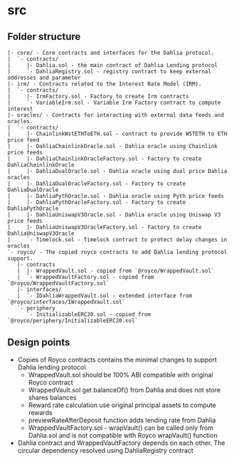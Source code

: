 # src

## Folder structure

```text
|- core/ - Core contracts and interfaces for the Dahlia protocol.
|  `- contracts/
|     |- Dahlia.sol - the main contract of Dahlia Lending protocol
|     `- DahliaRegistry.sol - registry contract to keep external addresses and parameter
|- irm/ - Contracts related to the Interest Rate Model (IRM).
|  `- contracts/
|     |- IrmFactory.sol - Factory to create Irm contracts
|     `- VariableIrm.sol - Variable Irm Factory contract to compute interest
|- oracles/ - Contracts for interacting with external data feeds and oracles.
|  `- contracts/
|     |- ChainlinkWstETHToETH.sol - contract to provide WSTETH to ETH price feed
|     |- DahliaChainlinkOracle.sol - Dahlia oracle using Chainlink price feeds
|     |- DahliaChainlinkOracleFactory.sol - Factory to create DahliaChainlinkOracle
|     |- DahliaDualOracle.sol - Dahlia oracle using dual price Dahlia oracles
|     |- DahliaDualOracleFactory.sol - Factory to create DahliaDualOracle
|     |- DahliaPythOracle.sol - Dahlia oracle using Pyth price feeds
|     |- DahliaPythOracleFactory.sol - Factory to create DahliaPythOracle
|     |- DahliaUniswapV3Oracle.sol - Dahlia oracle using Uniswap V3 price feeds
|     |- DahliaUniswapV3OracleFactory.sol - Factory to create DahliaUniswapV3Oracle
|     `- Timelock.sol - Timelock contract to protect delay changes in oracles
`- royco/ - The copied royco contracts to add Dahlia lending protocol support.
   |- contracts
   |  |- WrappedVault.sol - copied from `@royco/WrappedVault.sol`
   |  `- WrappedVaultFactory.sol - copied from `@royco/WrappedVaultFactory.sol`
   |- interfaces/
   |  `- IDahliaWrappedVault.sol - extended interface from `@royco/interfaces/IWrappedVault.sol`
   `- periphery
      `- InitializableERC20.sol - copied from `@royco/periphery/InitializableERC20.sol`
```

## Design points

- Copies of Royco contracts contains the minimal changes to support Dahlia lending protocol.
  - WrappedVault.sol should be 100% ABI compatible with original Royco contract
  - WrappedVault.sol get balanceOf() from Dahlia and does not store shares balances
  - Reward rate calculation use original principal assets to compute rewards
  - previewRateAfterDeposit function adds lending rate from Dahlia
  - WrappedVaultFactory.sol - wrapVault() can be called only from Dahlia.sol and is not compatible with Royco wrapVault() function
- Dahlia contract and WrappedVaultFactory depends on each other. The circular dependency resolved using DahliaRegistry contract
